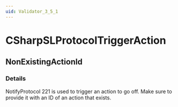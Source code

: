 ```yaml
---
uid: Validator_3_5_1
---
```


# CSharpSLProtocolTriggerAction

## NonExistingActionId

<!-- Description, Properties, ... sections are auto-generated. -->
<!-- REPLACE ME AUTO-GENERATION -->

### Details

NotifyProtocol 221 is used to trigger an action to go off.
Make sure to provide it with an ID of an action that exists.

<!-- Uncomment to add example code -->
<!--### Example code-->
